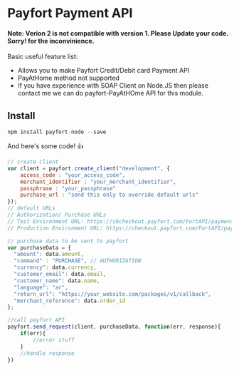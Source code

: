 # Payfort Payment API

#### Note: Verion 2 is not compatible with version 1. Please Update your code. Sorry! for the inconvinience. 

Basic useful feature list:

 * Allows you to make Payfort Credit/Debit card Payment API
 * PayAtHome method not supported
 * If you have experience with SOAP Client on Node.JS then please contact me we can do payfort-PayAtHOme API for this module.

## Install

```javascript
npm install payfort-node --save
```
And here's some code! :+1:

```javascript
// create client
var client = payfort.create_client("development", {
	access_code : "your_access_code",
	merchant_identifier : "your_merchant_identifier",
	passphrase : "your_passphrase"
	purchase_url : "send this only to override default urls"
});
// default URLs
// Authorization/ Purchase URLs
// Test Environment URL: https://sbcheckout.payfort.com/FortAPI/paymentPage
// Production Environment URL: https://checkout.payfort.com/FortAPI/paymentPage
```

```javascript
// purchase data to be sent to payfort
var purchaseData = {
  "amount": data.amount,
  "command" : "PURCHASE", // AUTHORIZATION
  "currency": data.currency,
  "customer_email": data.email,
  "customer_name": data.name,
  "language": "ar",
  "return_url": "https://your_website.com/packages/v1/callback",
  "merchant_reference": data.order_id
};
```

```javascript
//call payfort API
payfort.send_request(client, purchaseData, function(err, response){
	if(err){
    	//error stuff
    }
    //handle response
})
```

